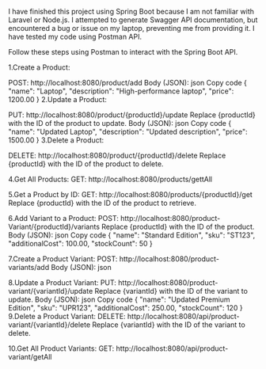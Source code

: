 I have finished this project using Spring Boot because I am not familiar with Laravel or Node.js.
I attempted to generate Swagger API documentation, but encountered a bug or issue on my laptop, preventing me from providing it.
I have tested my code using Postman API.


Follow these steps using Postman to interact with the Spring Boot API.
 
1.Create a Product:

POST: http://localhost:8080/product/add
Body (JSON):
json
Copy code
{
  "name": "Laptop",
  "description": "High-performance laptop",
  "price": 1200.00
}
2.Update a Product:

PUT: http://localhost:8080/product/{productId}/update
Replace {productId} with the ID of the product to update.
Body (JSON):
json
Copy code
{
  "name": "Updated Laptop",
  "description": "Updated description",
  "price": 1500.00
}
3.Delete a Product:

DELETE: http://localhost:8080/product/{productId}/delete
Replace {productId} with the ID of the product to delete.

4.Get All Products:
GET: http://localhost:8080/products/gettAll

5.Get a Product by ID:
GET: http://localhost:8080/products/{productId}/get
Replace {productId} with the ID of the product to retrieve.

6.Add Variant to a Product:
POST: http://localhost:8080/product-Variant/{productId}/variants
Replace {productId} with the ID of the product.
Body (JSON):
json
Copy code
{
  "name": "Standard Edition",
  "sku": "ST123",
  "additionalCost": 100.00,
  "stockCount": 50
}

7.Create a Product Variant:
POST: http://localhost:8080/product-variants/add
Body (JSON):
json

8.Update a Product Variant:
PUT: http://localhost:8080/product-variant/{variantId}/update
Replace {variantId} with the ID of the variant to update.
Body (JSON):
json
Copy code
{
  "name": "Updated Premium Edition",
  "sku": "UPR123",
  "additionalCost": 250.00,
  "stockCount": 120
}
9.Delete a Product Variant:
DELETE: http://localhost:8080/api/product-variant/{variantId}/delete
Replace {variantId} with the ID of the variant to delete.

10.Get All Product Variants:
GET: http://localhost:8080/api/product-variant/getAll
